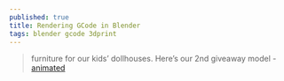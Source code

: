 ```yaml
---
published: true
title: Rendering GCode in Blender
tags: blender gcode 3dprint
---
```

> furniture for our kids’ dollhouses. Here’s our 2nd giveaway model - [animated](https://www.reddit.com/r/3Dprinting/comments/v9vtww/my_brother_and_i_design_and_print_furniture_for/)
